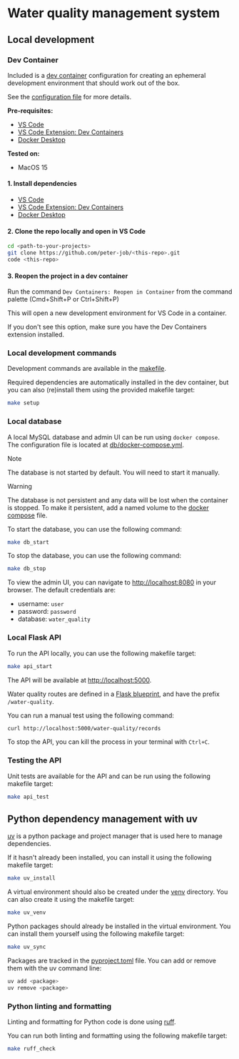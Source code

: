 # Water quality management system

## Local development

### Dev Container

Included is a [dev container](https://containers.dev) configuration for creating an ephemeral development environment that should work out of the box.

See the [configuration file](../.devcontainer/devcontainer.json) for more details.

**Pre-requisites:**

-   [VS Code](https://code.visualstudio.com)
-   [VS Code Extension: Dev Containers](https://marketplace.visualstudio.com/items?itemName=ms-vscode-remote.remote-containers)
-   [Docker Desktop](https://www.docker.com/products/docker-desktop/)

**Tested on:**

-   MacOS 15

#### 1. Install dependencies

-   [VS Code](https://code.visualstudio.com/download)
-   [VS Code Extension: Dev Containers](https://marketplace.visualstudio.com/items?itemName=ms-vscode-remote.remote-containers)
-   [Docker Desktop](https://www.docker.com/products/docker-desktop)

#### 2. Clone the repo locally and open in VS Code

```bash
cd <path-to-your-projects>
git clone https://github.com/peter-job/<this-repo>.git
code <this-repo>
```

#### 3. Reopen the project in a dev container

Run the command `Dev Containers: Reopen in Container` from the command palette (Cmd+Shift+P or Ctrl+Shift+P)

This will open a new development environment for VS Code in a container.

If you don't see this option, make sure you have the Dev Containers extension installed.

### Local development commands

Development commands are available in the [makefile](./makefile).

Required dependencies are automatically installed in the dev container, but you can also (re)install them using the provided makefile target:

```bash
make setup
```

### Local database

A local MySQL database and admin UI can be run using `docker compose`.
The configuration file is located at [db/docker-compose.yml](db/docker-compose.yml).

> [!NOTE]
> The database is not started by default. You will need to start it manually.

> [!WARNING]
> The database is not persistent and any data will be lost when the container is stopped.
> To make it persistent, add a named volume to the [docker compose](db/docker-compose.yml) file.

To start the database, you can use the following command:

```bash
make db_start
```

To stop the database, you can use the following command:

```bash
make db_stop
```

To view the admin UI, you can navigate to [http://localhost:8080](http://localhost:8080) in your browser.
The default credentials are:

-   username: `user`
-   password: `password`
-   database: `water_quality`

### Local Flask API

To run the API locally, you can use the following makefile target:

```bash
make api_start
```

The API will be available at [http://localhost:5000](http://localhost:5000).

Water quality routes are defined in a [Flask blueprint](./api/water_quality/routes.py), and have the prefix `/water-quality`.

You can run a manual test using the following command:

```bash
curl http://localhost:5000/water-quality/records
```

To stop the API, you can kill the process in your terminal with `Ctrl+C`.

### Testing the API

Unit tests are available for the API and can be run using the following makefile target:

```bash
make api_test
```

## Python dependency management with uv

[uv](https://docs.astral.sh/uv/) is a python package and project manager that is used here to manage dependencies.

If it hasn't already been installed, you can install it using the following makefile target:

```bash
make uv_install
```

A virtual environment should also be created under the [venv](./venv) directory. You can also create it using the makefile target:

```bash
make uv_venv
```

Python packages should already be installed in the virtual environment. You can install them yourself using the following makefile target:

```bash
make uv_sync
```

Packages are tracked in the [pyproject.toml](./pyproject.toml) file. You can add or remove them with the uv command line:

```bash
uv add <package>
uv remove <package>
```

### Python linting and formatting

Linting and formatting for Python code is done using [ruff](https://docs.astral.sh/ruff/).

You can run both linting and formatting using the following makefile target:

```bash
make ruff_check
```
